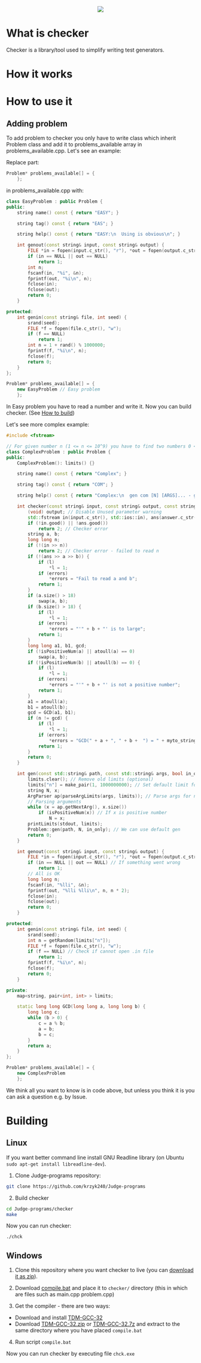 <div align="center">
  <img src="http://krzyk240.github.io/img/checker.png"/>
</div>

# What is checker

Checker is a library/tool used to simplify writing test generators.

# How it works
# How to use it
## Adding problem

To add problem to checker you only have to write class which inherit Problem class and add it to problems_available array in problems_available.cpp. Let's see an example:

Replace part:
```C++
Problem* problems_available[] = {
	};
```

in problems_available.cpp with:

```C++
class EasyProblem : public Problem {
public:
	string name() const { return "EASY"; }

	string tag() const { return "EAS"; }

	string help() const { return "EASY:\n  Using is obvious\n"; }

	int genout(const string& input, const string& output) {
		FILE *in = fopen(input.c_str(), "r"), *out = fopen(output.c_str(), "w");
		if (in == NULL || out == NULL)
			return 1;
		int n;
		fscanf(in, "%i", &n);
		fprintf(out, "%i\n", n);
		fclose(in);
		fclose(out);
		return 0;
	}

protected:
	int genin(const string& file, int seed) {
		srand(seed);
		FILE *f = fopen(file.c_str(), "w");
		if (f == NULL)
			return 1;
		int n = 1 + rand() % 1000000;
		fprintf(f, "%i\n", n);
		fclose(f);
		return 0;
	}
};

Problem* problems_available[] = {
	new EasyProblem // Easy problem
	};
```

In Easy problem you have to read a number and write it. Now you can build checker. (See [How to build](#building))

Let's see more complex example:

```C++
#include <fstream>

// For given number n (1 <= n <= 10^9) you have to find two numbers 0 < a, b < 10^18 for which GCD(a, b) = n
class ComplexProblem : public Problem {
public:
    ComplexProblem(): limits() {}

    string name() const { return "Complex"; }

    string tag() const { return "COM"; }

    string help() const { return "Complex:\n  gen com [N] [ARGS]... - generates N tests, in ARGS you can use comparisons to set variables: n\n    To see default ranges type 'gen com'\n    Example: gen com 10 n <= 28 - generates 10 tests in which n <= 28\n"; }

    int checker(const string& input, const string& output, const string& answer, size_t* l = NULL, string* errors = NULL) {
        (void) output; // Disable Unused parameter warning
        std::fstream in(input.c_str(), std::ios::in), ans(answer.c_str(), std::ios::in);
        if (!in.good() || !ans.good())
            return 2; // Checker error
        string a, b;
        long long n;
        if (!(in >> n))
            return 2; // Checker error - failed to read n
        if (!(ans >> a >> b)) {
            if (l)
                *l = 1;
            if (errors)
                *errors = "Fail to read a and b";
            return 1;
        }
        if (a.size() > 18)
            swap(a, b);
        if (b.size() > 18) {
            if (l)
                *l = 1;
            if (errors)
                *errors = "'" + b + "' is to large";
            return 1;
        }
        long long a1, b1, gcd;
        if (!isPositiveNum(a) || atoull(a) == 0)
            swap(a, b);
        if (!isPositiveNum(b) || atoull(b) == 0) {
            if (l)
                *l = 1;
            if (errors)
                *errors = "'" + b + "' is not a positive number";
            return 1;
        }
        a1 = atoull(a);
        b1 = atoull(b);
        gcd = GCD(a1, b1);
        if (n != gcd) {
            if (l)
                *l = 1;
            if (errors)
                *errors = "GCD(" + a + ", " + b +  ") = " + myto_string(gcd) + " != " + myto_string(n);
            return 1;
        }
        return 0;
    }

    int gen(const std::string& path, const std::string& args, bool in_only = false) {
        limits.clear(); // Remove old limits (optional)
        limits["n"] = make_pair(1, 1000000000); // Set default limit for n
        string N, x;
        ArgParser ap(parseArgLimits(args, limits)); // Parse args for new limits, set them and create ap with other arguments (these which don't set limits)
        // Parsing arguments
        while (x = ap.getNextArg(), x.size())
            if (isPositiveNum(x)) // If x is positive number
                N = x;
        printLimits(stdout, limits);
        Problem::gen(path, N, in_only); // We can use default gen
        return 0;
    }

    int genout(const string& input, const string& output) {
        FILE *in = fopen(input.c_str(), "r"), *out = fopen(output.c_str(), "w");
        if (in == NULL || out == NULL) // If something went wrong
            return 1;
        // All is OK
        long long n;
        fscanf(in, "%lli", &n);
        fprintf(out, "%lli %lli\n", n, n * 2);
        fclose(in);
        fclose(out);
        return 0;
    }

protected:
    int genin(const string& file, int seed) {
        srand(seed);
        int n = getRandom(limits["n"]);
        FILE *f = fopen(file.c_str(), "w");
        if (f == NULL) // Check if cannot open .in file
            return 1;
        fprintf(f, "%i\n", n);
        fclose(f);
        return 0;
    }

private:
    map<string, pair<int, int> > limits;

    static long long GCD(long long a, long long b) {
        long long c;
        while (b > 0) {
            c = a % b;
            a = b;
            b = c;
        }
        return a;
    }
};

Problem* problems_available[] = {
    new ComplexProblem
    };
```

We think all you want to know is in code above, but unless you think it is you can ask a question e.g. by Issue.

# Building

## Linux
If you want better command line install GNU Readline library (on Ubuntu `sudo apt-get install libreadline-dev`).

1. Clone Judge-programs repository:

  ```sh
  git clone https://github.com/krzyk240/Judge-programs
  ```

2. Build checker

  ```sh
  cd Judge-programs/checker
  make
  ```
Now you can run checker:
  ```sh
  ./chck
  ```

## Windows

1. Clone this repository where you want checker to live (you can [download it as zip](https://github.com/krzyk240/Judge-programs/archive/master.zip)).

2. Download [compile.bat](https://github.com/krzyk240/Judge-programs/releases/download/vWIN/compile.bat) and place it to `checker/` directory (this in which are files such as main.cpp problem.cpp)

3. Get the compiler - there are two ways:
 - Download and install [TDM-GCC-32](http://sourceforge.net/projects/tdm-gcc/files/TDM-GCC%20Installer/tdm-gcc-4.8.1-3.exe/download)
 - Download [TDM-GCC-32.zip](https://github.com/krzyk240/Judge-programs/releases/download/vWIN/TDM-GCC-32.zip) or [TDM-GCC-32.7z](https://github.com/krzyk240/Judge-programs/releases/download/vWIN/TDM-GCC-32.7z) and extract to the same directory where you have placed `compile.bat`

4. Run script `compile.bat`

Now you can run checker by executing file `chck.exe`

